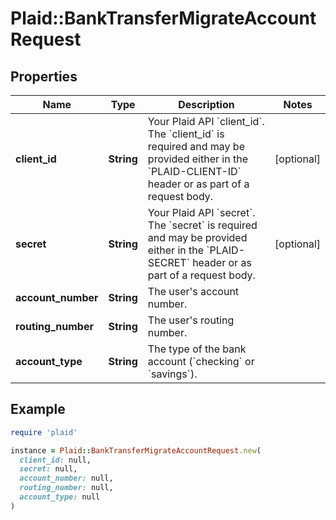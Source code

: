 # Plaid::BankTransferMigrateAccountRequest

## Properties

| Name | Type | Description | Notes |
| ---- | ---- | ----------- | ----- |
| **client_id** | **String** | Your Plaid API &#x60;client_id&#x60;. The &#x60;client_id&#x60; is required and may be provided either in the &#x60;PLAID-CLIENT-ID&#x60; header or as part of a request body. | [optional] |
| **secret** | **String** | Your Plaid API &#x60;secret&#x60;. The &#x60;secret&#x60; is required and may be provided either in the &#x60;PLAID-SECRET&#x60; header or as part of a request body. | [optional] |
| **account_number** | **String** | The user&#39;s account number. |  |
| **routing_number** | **String** | The user&#39;s routing number. |  |
| **account_type** | **String** | The type of the bank account (&#x60;checking&#x60; or &#x60;savings&#x60;). |  |

## Example

```ruby
require 'plaid'

instance = Plaid::BankTransferMigrateAccountRequest.new(
  client_id: null,
  secret: null,
  account_number: null,
  routing_number: null,
  account_type: null
)
```

